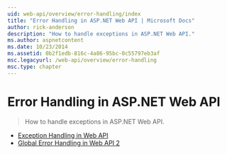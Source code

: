 ```yaml
---
uid: web-api/overview/error-handling/index
title: "Error Handling in ASP.NET Web API | Microsoft Docs"
author: rick-anderson
description: "How to handle exceptions in ASP.NET Web API."
ms.author: aspnetcontent
ms.date: 10/23/2014
ms.assetid: 0b2f1edb-816c-4a86-95bc-0c55797eb3af
msc.legacyurl: /web-api/overview/error-handling
msc.type: chapter
---
```

Error Handling in ASP.NET Web API
====================
> How to handle exceptions in ASP.NET Web API.


- [Exception Handling in Web API](exception-handling.md)
- [Global Error Handling in Web API 2](web-api-global-error-handling.md)
